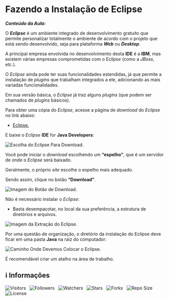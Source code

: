 <!-- Título -->
# Fazendo a Instalação de Eclipse

***Conteúdo da Aula:***

O ***Eclipse*** é um ambiente integrado de desenvolvimento gratuito que permite personalizar totalmente o ambiente de acordo com o projeto que está sendo desenvolvido, seja para plataforma ***Web*** ou ***Desktop***.

A principal empresa envolvida no desenvolvimento desta **IDE** é a **IBM**, mas existem várias empresas comprometidas com o *Eclipse* (como a *JBoss*, etc.).

O *Eclipse* ainda pode ter suas funcionalidades estendidas, já que permite a instalação de *plugins* que trabalham integrados a ele, adicionando as mais variadas funcionalidades.

Em sua versão básica, o *Eclipse* já traz alguns *plugins* (que podem ser chamados de *plugins* básicos).

Para obter uma cópia do *Eclipse*, acesse a página de *download* do *Eclipse* no link abaixo:

* [Eclipse.](https://eclipse.org/downloads/eclipse-packages/ "Link Para Download do Eclipse")

E baixe o *Eclipse* **IDE** for **Java Developers**:

![Escolha do Eclipse Para Download.](https://d2v0x26thbzlwf.cloudfront.net/prod/13/img/rId9muxz6lnd.by0.png "Escolha do Eclipse Para Download")

Você pode iniciar o *download* escolhendo um **“espelho”**, que é um servidor de onde o *Eclipse* será baixado.

Geralmente, o próprio *site* escolhe o espelho mais adequado.

Sendo assim, clique no botão **“Download”**.

![Imagem do Botão de Download.](https://d2v0x26thbzlwf.cloudfront.net/prod/13/img/rId10wggdm304.h1f.png "Imagem do Botão de Download")

Não é necessário instalar o *Eclipse*:

* Basta desempacotar, no local da sua preferência, a estrutura de diretórios e arquivos.

![Imagem da Extração do Eclipse.](https://d2v0x26thbzlwf.cloudfront.net/prod/13/img/rId117l9pfj5v.jwz.png "Imagem da Extração do Eclipse")

Por uma questão de organização, o diretório da instalação do Eclipse deve ficar em uma pasta **Java** na raiz do computador:

![Caminho Onde Devemos Colocar o Eclipse.](https://d2v0x26thbzlwf.cloudfront.net/prod/13/img/rId12iyj1wghw.7e5.png "Caminho Onde Devemos Colocar o Eclipse")

É recomendável criar um atalho na área de trabalho.

<!-- Informações -->
## &#8505; Informações

![Visitors](https://api.visitorbadge.io/api/visitors?path=Devsgeeknerd%2Fcla-faz-ins-ecl-pre-amb-log-ori-obj-com-bas&label=Visitantes&labelColor=%23700070&labelStyle=none&countColor=%23000fff&style=plastic&color=%23ffffff "Total de Visitantes")
&nbsp;
![Followers](https://img.shields.io/github/followers/Devsgeeknerd?style=p&label=Seguidores&labelColor=800080&color=000fff "Total de Seguidores")
&nbsp;
![Watchers](https://img.shields.io/github/watchers/Devsgeeknerd/cla-faz-ins-ecl-pre-amb-log-ori-obj-com-bas?style=p&label=Observadores&labelColor=800080&color=000fff "Total de Observadores")
&nbsp;
![Stars](https://img.shields.io/github/stars/Devsgeeknerd/cla-faz-ins-ecl-pre-amb-log-ori-obj-com-bas?style=p&label=Estrelas&labelColor=800080&color=000fff "Total de Estrelas")
&nbsp;
![Forks](https://img.shields.io/github/forks/Devsgeeknerd/cla-faz-ins-ecl-pre-amb-log-ori-obj-com-bas?style=p&label=Bifurcações&labelColor=800080&color=000fff "Total de Bifurcações")
&nbsp;
![Repo Size](https://img.shields.io/github/repo-size/Devsgeeknerd/cla-faz-ins-ecl-pre-amb-log-ori-obj-com-bas?style=p&label=Tamanho&labelColor=800080&color=000fff "Tamanho do Repositório")
&nbsp;
![License](https://img.shields.io/github/license/Devsgeeknerd/cla-faz-ins-ecl-pre-amb-log-ori-obj-com-bas?style=p&label=Licença&labelColor=800080&color=000fff "Licença do Repositório")
